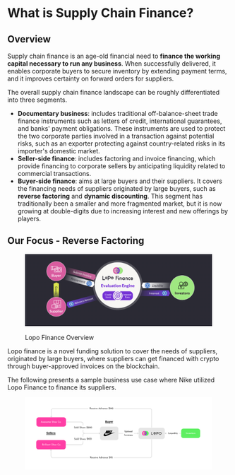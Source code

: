 # What is Supply Chain Finance?

## Overview

Supply chain finance is an age-old financial need to **finance the working capital necessary to run any business**. When successfully delivered, it enables corporate buyers to secure inventory by extending payment terms, and it improves certainty on forward orders for suppliers.

The overall supply chain finance landscape can be roughly differentiated into three segments.

* **Documentary business**: includes traditional off-balance-sheet trade finance instruments such as letters of credit, international guarantees, and banks' payment obligations. These instruments are used to protect the two corporate parties involved in a transaction against potential risks, such as an exporter protecting against country-related risks in its importer's domestic market. &#x20;
* **Seller-side finance**: includes factoring and invoice financing, which provide financing to corporate sellers by anticipating liquidity related to commercial transactions.&#x20;
* **Buyer-side finance**: aims at large buyers and their suppliers. It covers the financing needs of suppliers originated by large buyers, such as **reverse factoring** and **dynamic discounting**. This segment has traditionally been a smaller and more fragmented market, but it is now growing at double-digits due to increasing interest and new offerings by players.

## Our Focus - Reverse Factoring

<figure><img src=".gitbook/assets/image (10).png" alt=""><figcaption><p>Lopo Finance Overview</p></figcaption></figure>

Lopo finance is a novel funding solution to cover the needs of suppliers, originated by large buyers, where suppliers can get financed with crypto through buyer-approved invoices on the blockchain.

The following presents a sample business use case where Nike utilized Lopo Finance to finance its suppliers.

<figure><img src=".gitbook/assets/image (16).png" alt=""><figcaption></figcaption></figure>
